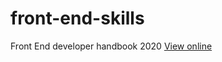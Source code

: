 # front-end-skills
Front End developer handbook 2020
[View online](https://mabesadze.github.io/front-end-skills/)
